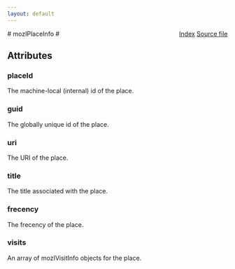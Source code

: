 ```yaml
---
layout: default
---
```

<div class='links' style='float:right'><a href="../index.html">Index</a>
<a href="http://dxr.mozilla.org/mozilla-central/source/toolkit/components/places/mozIAsyncHistory.idl">Source file</a>
</div>
# mozIPlaceInfo #

## Attributes ##

### placeId ###
  
The machine-local (internal) id of the place.  
  

### guid ###
  
The globally unique id of the place.  
  

### uri ###
  
The URI of the place.  
  

### title ###
  
The title associated with the place.  
  

### frecency ###
  
The frecency of the place.  
  

### visits ###
  
An array of mozIVisitInfo objects for the place.  
  
